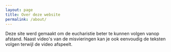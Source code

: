 ```yaml
---
layout: page
title: Over deze website
permalink: /about/
---
```


Deze site werd gemaakt om de eucharistie beter te kunnen volgen vanop afstand. Naast video's van de misvieringen kan je ook eenvoudig de teksten volgen terwijl de video afspeelt.